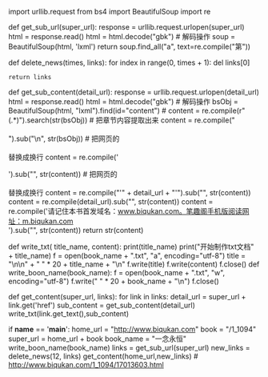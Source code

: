 import urllib.request
from bs4 import BeautifulSoup
import re


def get_sub_url(super_url):
    response = urllib.request.urlopen(super_url)
    html = response.read()
    html = html.decode("gbk")  # 解码操作
    soup = BeautifulSoup(html, 'lxml')
    return soup.find_all("a", text=re.compile("第"))


def delete_news(times, links):
    for index in range(0, times + 1):
        del links[0]

    return links


def get_sub_content(detail_url):
    response = urllib.request.urlopen(detail_url)
    html = response.read()
    html = html.decode("gbk")  # 解码操作
    bsObj = BeautifulSoup(html, "lxml").find(id="content")
    #  content = re.compile(r"<br/>(.*)").search(str(bsObj))  # 把章节内容提取出来
    content = re.compile("<br/><br/>").sub("\n", str(bsObj))  # 把网页的<br/><br/>替换成换行
    content = re.compile('<div class="showtxt" id="content">').sub("", str(content))  # 把网页的<br/><br/>替换成换行
    content = re.compile("'" + detail_url + "'").sub("", str(content))
    content = re.compile(detail_url).sub("", str(content))
    content = re.compile('请记住本书首发域名：www.biqukan.com。笔趣阁手机版阅读网址：m.biqukan.com</div>').sub("", str(content))
    return str(content)




def write_txt( title_name, content):
    print(title_name)
    print("开始制作txt文档" + title_name)
    f = open(book_name + ".txt", "a", encoding="utf-8")
    title = "\n\n" + " " * 20 + title_name + "\n"
    f.write(title)
    f.write(content)
    f.close()
def write_boon_name(book_name):
    f = open(book_name + ".txt", "w", encoding="utf-8")
    f.write(" " * 20 + book_name + "\n")
    f.close()



def get_content(super_url, links):
    for link in links:
        detail_url = super_url + link.get('href')
        sub_content = get_sub_content(detail_url)
        write_txt(link.get_text(),sub_content)


if __name__ == '__main__':
    home_url = "http://www.biqukan.com"
    book = "/1_1094"
    super_url = home_url + book
    book_name = "一念永恒"
    write_boon_name(book_name)
    links = get_sub_url(super_url)
    new_links = delete_news(12, links)
    get_content(home_url,new_links)
    # http://www.biqukan.com/1_1094/17013603.html



